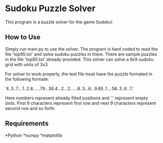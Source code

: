 # Sudoku Puzzle Solver
This program is a puzzle solver for the game Sudoku!
## How to Use
Simply run main.py to use the solver. The program is hard coded to read the file 'top95.txt' and solve sudoku puzzles in there. There are sample puzzles in the file 'top95.txt' already provided. This solver can solve a 9x9 sudoku grid with units of 3x3. 

For solver to work properly, the text file must have the puzzle formated in the following formate:

'4..5..7....1..2.8......79...36.4...2...2......8..3...6...9.85..1....58..3..6...1.'

Here numbers represent already filled positions and '.' represent empty slots. First 9 characters represent first row and next 9 characters represent second row and so forth.
## Requirements
*Python
*numpy
*matplotlib
